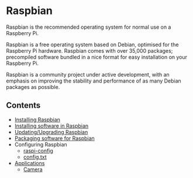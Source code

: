 # Raspbian

Raspbian is the recommended operating system for normal use on a Raspberry Pi.

Raspbian is a free operating system based on Debian, optimised for the Raspberry Pi hardware. Raspbian comes with over 35,000 packages; precompiled software bundled in a nice format for easy installation on your Raspberry Pi.

Raspbian is a community project under active development, with an emphasis on improving the stability and performance of as many Debian packages as possible.

## Contents

- [Installing Raspbian](../installation/installing-images/README.md)
- [Installing software in Raspbian](../linux/software/apt.md)
- [Updating/Upgrading Raspbian](updating.md)
- [Packaging software for Raspbian](packaging.md)
- Configuring Raspbian
    - [raspi-config](../configuration/raspi-config.md)
    - [config.txt](../configuration/config-txt.md)
- [Applications](applications/README.md)
    - [Camera](applications/camera.md)
